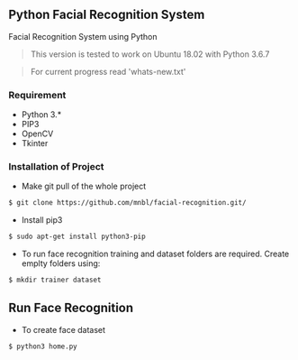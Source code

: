 ## Python Facial Recognition System
Facial Recognition System using Python

> This version is tested to work on Ubuntu 18.02 with Python 3.6.7

> For current progress read 'whats-new.txt' 

### Requirement
- Python 3.*
- PIP3
- OpenCV
- Tkinter

### Installation of Project

- Make git pull of the whole project
```sh
$ git clone https://github.com/mnbl/facial-recognition.git/
```
- Install pip3
```sh
$ sudo apt-get install python3-pip
```
- To run face recognition training and dataset folders are required. Create emplty folders using: 
```sh
$ mkdir trainer dataset
```

## Run Face Recognition
- To create face dataset
```sh
$ python3 home.py
```